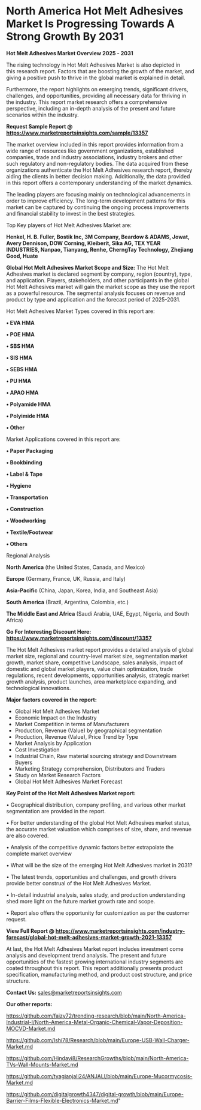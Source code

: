  # North America Hot Melt Adhesives Market Is Progressing Towards A Strong Growth By 2031

<Strong> Hot Melt Adhesives Market Overview 2025 - 2031</strong>

The rising technology in Hot Melt Adhesives Market is also depicted in this research report. Factors that are boosting the growth of the market, and giving a positive push to thrive in the global market is explained in detail.

Furthermore, the report highlights on emerging trends, significant drivers, challenges, and opportunities, providing all necessary data for thriving in the industry. This report market research offers a comprehensive perspective, including an in-depth analysis of the present and future scenarios within the industry.

<strong>Request Sample Report @ <a href=https://www.marketreportsinsights.com/sample/13357>https://www.marketreportsinsights.com/sample/13357</a></strong>

The market overview included in this report provides information from a wide range of resources like government organizations, established companies, trade and industry associations, industry brokers and other such regulatory and non-regulatory bodies. The data acquired from these organizations authenticate the Hot Melt Adhesives research report, thereby aiding the clients in better decision making. Additionally, the data provided in this report offers a contemporary understanding of the market dynamics.

The leading players are focusing mainly on technological advancements in order to improve efficiency. The long-term development patterns for this market can be captured by continuing the ongoing process improvements and financial stability to invest in the best strategies.

Top Key players of Hot Melt Adhesives Market are:

<strong>Henkel, H. B. Fuller, Bostik Inc, 3M Company, Beardow & ADAMS, Jowat, Avery Dennison, DOW Corning, Kleiberit, Sika AG, TEX YEAR INDUSTRIES, Nanpao, Tianyang, Renhe, CherngTay Technology, Zhejiang Good, Huate</strong>

<strong><b>Global Hot Melt Adhesives Market Scope and Size:</b></strong>
The Hot Melt Adhesives market is declared segment by company, region (country), type, and application. Players, stakeholders, and other participants in the global Hot Melt Adhesives market will gain the market scope as they use the report as a powerful resource. The segmental analysis focuses on revenue and product by type and application and the forecast period of 2025-2031.

Hot Melt Adhesives Market Types covered in this report are:

<strong>• EVA HMA

• POE HMA

• SBS HMA

• SIS HMA

• SEBS HMA

• PU HMA

• APAO HMA

• Polyamide HMA

• Polyimide HMA

• Other</strong>

Market Applications covered in this report are:

<strong>• Paper Packaging

• Bookbinding

• Label & Tape

• Hygiene

• Transportation

• Construction

• Woodworking

• Textile/Footwear

• Others</strong> 

Regional Analysis

<strong>North America</strong> (the United States, Canada, and Mexico)

<strong>Europe</strong> (Germany, France, UK, Russia, and Italy)

<strong>Asia-Pacific</strong> (China, Japan, Korea, India, and Southeast Asia)

<strong>South America</strong> (Brazil, Argentina, Colombia, etc.)

<strong>The Middle East and Africa</strong> (Saudi Arabia, UAE, Egypt, Nigeria, and South Africa)

<strong>Go For Interesting Discount Here: <a href=https://www.marketreportsinsights.com/discount/13357>https://www.marketreportsinsights.com/discount/13357</a></strong>

The Hot Melt Adhesives market report provides a detailed analysis of global market size, regional and country-level market size, segmentation market growth, market share, competitive Landscape, sales analysis, impact of domestic and global market players, value chain optimization, trade regulations, recent developments, opportunities analysis, strategic market growth analysis, product launches, area marketplace expanding, and technological innovations.

<strong><b>Major factors covered in the report:</b></strong>
<ul>
  <li>Global Hot Melt Adhesives Market </li>
  <li>Economic Impact on the Industry</li>
  <li>Market Competition in terms of Manufacturers</li>
  <li>Production, Revenue (Value) by geographical segmentation</li>
  <li>Production, Revenue (Value), Price Trend by Type</li>
  <li>Market Analysis by Application</li>
  <li>Cost Investigation</li>
  <li>Industrial Chain, Raw material sourcing strategy and Downstream Buyers</li>
  <li>Marketing Strategy comprehension, Distributors and Traders</li>
  <li>Study on Market Research Factors</li>
  <li>Global Hot Melt Adhesives Market Forecast</li>
</ul>

<strong><b>Key Point of the Hot Melt Adhesives Market report:</b></strong>

• Geographical distribution, company profiling, and various other market segmentation are provided in the report.

• For better understanding of the global Hot Melt Adhesives market status, the accurate market valuation which comprises of size, share, and revenue are also covered.

• Analysis of the competitive dynamic factors better extrapolate the complete market overview

• What will be the size of the emerging Hot Melt Adhesives market in 2031?

• The latest trends, opportunities and challenges, and growth drivers provide better construal of the Hot Melt Adhesives Market.

• In-detail industrial analysis, sales study, and production understanding shed more light on the future market growth rate and scope.

• Report also offers the opportunity for customization as per the customer request.

<strong><b>View Full Report @ <a href=https://www.marketreportsinsights.com/industry-forecast/global-hot-melt-adhesives-market-growth-2021-13357>https://www.marketreportsinsights.com/industry-forecast/global-hot-melt-adhesives-market-growth-2021-13357</a></b></strong>


At last, the Hot Melt Adhesives Market report includes investment come analysis and development trend analysis. The present and future opportunities of the fastest growing international industry segments are coated throughout this report. This report additionally presents product specification, manufacturing method, and product cost structure, and price structure.

<strong>Contact Us:</strong>
sales@marketreportsinsights.com

<strong>Our other reports:</strong>

<a href=https://github.com/faizy72/trending-research/blob/main/North-America-Industrial-I/North-America-Metal-Organic-Chemical-Vapor-Deposition-MOCVD-Market.md>https://github.com/faizy72/trending-research/blob/main/North-America-Industrial-I/North-America-Metal-Organic-Chemical-Vapor-Deposition-MOCVD-Market.md</a>

<a href=https://github.com/Ishi78/Research/blob/main/Europe-USB-Wall-Charger-Market.md>https://github.com/Ishi78/Research/blob/main/Europe-USB-Wall-Charger-Market.md</a>

<a href=https://github.com/Hindavi8/ResearchGrowths/blob/main/North-America-TVs-Wall-Mounts-Market.md>https://github.com/Hindavi8/ResearchGrowths/blob/main/North-America-TVs-Wall-Mounts-Market.md</a>

<a href=https://github.com/tyagianjali24/ANJALI/blob/main/Europe-Mucormycosis-Market.md>https://github.com/tyagianjali24/ANJALI/blob/main/Europe-Mucormycosis-Market.md</a>

<a href=https://github.com/digitalgrowth4347/digital-growth/blob/main/Europe-Barrier-Films-Flexible-Electronics-Market.md>https://github.com/digitalgrowth4347/digital-growth/blob/main/Europe-Barrier-Films-Flexible-Electronics-Market.md</a>"
